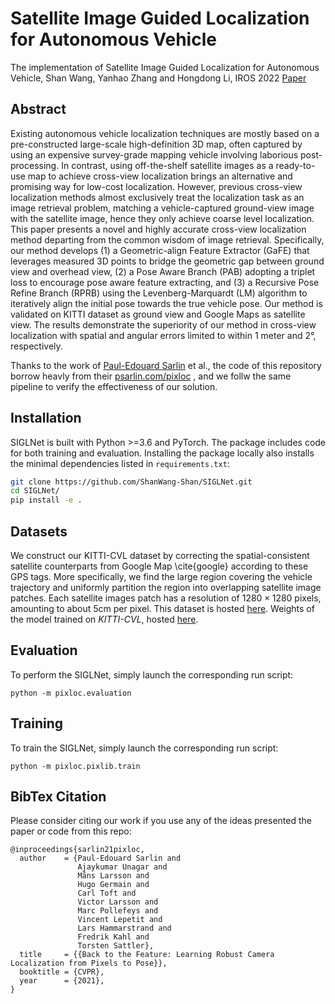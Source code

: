 # Satellite Image Guided Localization for Autonomous Vehicle

The implementation of Satellite Image Guided Localization for Autonomous Vehicle, Shan Wang, Yanhao Zhang and Hongdong Li, IROS 2022 [Paper](https://arxiv.org/abs/2103.09213)

## Abstract
Existing autonomous vehicle localization techniques are mostly based on a pre-constructed large-scale high-definition 3D map, often captured by using an expensive survey-grade mapping vehicle involving laborious post-processing.  In contrast, using off-the-shelf satellite images as a ready-to-use map to achieve cross-view localization brings an alternative and promising way for low-cost localization.  However, previous cross-view localization methods almost exclusively treat the localization task as an image retrieval problem,  matching a vehicle-captured ground-view image with the satellite image, hence they only achieve coarse level localization. This paper presents a novel and highly accurate cross-view localization method departing from the common wisdom of image retrieval. Specifically, our method develops (1) a Geometric-align Feature Extractor (GaFE) that leverages measured 3D points to bridge the geometric gap between ground view and overhead view, (2) a Pose Aware Branch (PAB) adopting a triplet loss to encourage pose aware feature extracting, and (3) a Recursive Pose Refine Branch (RPRB) using the Levenberg-Marquardt (LM) algorithm to iteratively align the initial pose towards the true vehicle pose. Our method is validated on KITTI dataset as ground view and Google Maps as satellite view. The results demonstrate the superiority of our method in cross-view localization with spatial and angular errors limited to within 1 meter and 2°, respectively.

Thanks to the work of [Paul-Edouard Sarlin](psarlin.com/) et al., the code of this repository borrow heavly from their [psarlin.com/pixloc](https://psarlin.com/pixloc) , and we follw the same pipeline to verify the effectiveness of our solution.


## Installation

SIGLNet is built with Python >=3.6 and PyTorch. The package includes code for both training and evaluation. Installing the package locally also installs the minimal dependencies listed in `requirements.txt`:

``` bash
git clone https://github.com/ShanWang-Shan/SIGLNet.git
cd SIGLNet/
pip install -e .
```

## Datasets

We construct our KITTI-CVL dataset by correcting the spatial-consistent satellite counterparts from Google Map \cite{google} according to these GPS tags. More specifically, we find the large region covering the vehicle trajectory and uniformly partition the region into overlapping satellite image patches. Each satellite images patch has a resolution of $1280\times 1280$ pixels, amounting to about 5cm per pixel. This dataset is hosted [here](https://cvg-data.inf.ethz.ch/pixloc_CVPR2021/checkpoints/).
Weights of the model trained on *KITTI-CVL*, hosted [here](https://cvg-data.inf.ethz.ch/pixloc_CVPR2021/checkpoints/).


## Evaluation

To perform the SIGLNet, simply launch the corresponding run script:

```
python -m pixloc.evaluation
```

## Training

To train the SIGLNet, simply launch the corresponding run script:

```
python -m pixloc.pixlib.train
```

## BibTex Citation

Please consider citing our work if you use any of the ideas presented the paper or code from this repo:

```
@inproceedings{sarlin21pixloc,
  author    = {Paul-Edouard Sarlin and
               Ajaykumar Unagar and
               Måns Larsson and
               Hugo Germain and
               Carl Toft and
               Victor Larsson and
               Marc Pollefeys and
               Vincent Lepetit and
               Lars Hammarstrand and
               Fredrik Kahl and
               Torsten Sattler},
  title     = {{Back to the Feature: Learning Robust Camera Localization from Pixels to Pose}},
  booktitle = {CVPR},
  year      = {2021},
}
```
